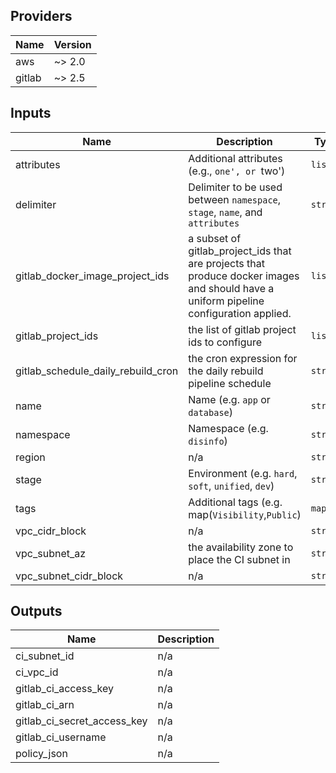 ## Providers

| Name | Version |
|------|---------|
| aws | ~> 2.0 |
| gitlab | ~> 2.5 |

## Inputs

| Name | Description | Type | Default | Required |
|------|-------------|------|---------|:-----:|
| attributes | Additional attributes (e.g., `one', or `two') | `list` | `[]` | no |
| delimiter | Delimiter to be used between `namespace`, `stage`, `name`, and `attributes` | `string` | `"-"` | no |
| gitlab\_docker\_image\_project\_ids | a subset of gitlab\_project\_ids that are projects that produce docker images and should have a uniform pipeline configuration applied. | `list` | `[]` | no |
| gitlab\_project\_ids | the list of gitlab project ids to configure | `list` | `[]` | no |
| gitlab\_schedule\_daily\_rebuild\_cron | the cron expression for the daily rebuild pipeline schedule | `string` | `"42 7 * * *"` | no |
| name | Name  (e.g. `app` or `database`) | `string` | n/a | yes |
| namespace | Namespace (e.g. `disinfo`) | `string` | n/a | yes |
| region | n/a | `string` | n/a | yes |
| stage | Environment (e.g. `hard`, `soft`, `unified`, `dev`) | `string` | n/a | yes |
| tags | Additional tags (e.g. map(`Visibility`,`Public`) | `map` | `{}` | no |
| vpc\_cidr\_block | n/a | `string` | `"172.17.0.0/16"` | no |
| vpc\_subnet\_az | the availability zone to place the CI subnet in | `string` | n/a | yes |
| vpc\_subnet\_cidr\_block | n/a | `string` | n/a | yes |

## Outputs

| Name | Description |
|------|-------------|
| ci\_subnet\_id | n/a |
| ci\_vpc\_id | n/a |
| gitlab\_ci\_access\_key | n/a |
| gitlab\_ci\_arn | n/a |
| gitlab\_ci\_secret\_access\_key | n/a |
| gitlab\_ci\_username | n/a |
| policy\_json | n/a |

